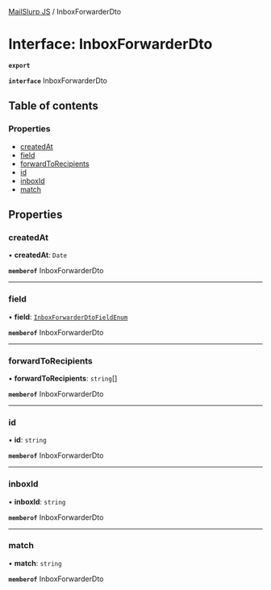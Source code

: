 [MailSlurp JS](../README.md) / InboxForwarderDto

# Interface: InboxForwarderDto

**`export`**

**`interface`** InboxForwarderDto

## Table of contents

### Properties

- [createdAt](InboxForwarderDto.md#createdat)
- [field](InboxForwarderDto.md#field)
- [forwardToRecipients](InboxForwarderDto.md#forwardtorecipients)
- [id](InboxForwarderDto.md#id)
- [inboxId](InboxForwarderDto.md#inboxid)
- [match](InboxForwarderDto.md#match)

## Properties

### createdAt

• **createdAt**: `Date`

**`memberof`** InboxForwarderDto

___

### field

• **field**: [`InboxForwarderDtoFieldEnum`](../enums/InboxForwarderDtoFieldEnum.md)

**`memberof`** InboxForwarderDto

___

### forwardToRecipients

• **forwardToRecipients**: `string`[]

**`memberof`** InboxForwarderDto

___

### id

• **id**: `string`

**`memberof`** InboxForwarderDto

___

### inboxId

• **inboxId**: `string`

**`memberof`** InboxForwarderDto

___

### match

• **match**: `string`

**`memberof`** InboxForwarderDto
